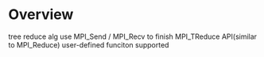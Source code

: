 Overview
========
tree reduce alg
use MPI\_Send / MPI\_Recv to finish
MPI\_TReduce API(similar to MPI\_Reduce)
user-defined funciton supported
